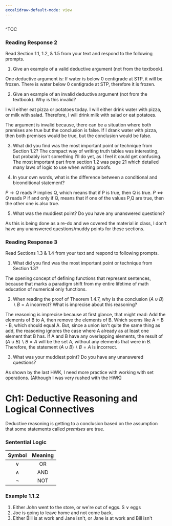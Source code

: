 ```yaml
---
excalidraw-default-mode: view
---
```


```toc

```

^TOC

### **Reading Response 2**

Read Section 1.1, 1.2, & 1.5 from your text and respond to the following prompts.

1.  Give an example of a valid deductive argument (not from the textbook).

One deductive argument is: If water is below 0 centigrade at STP, it will be frozen. There is water below 0 centigrade at STP, therefore it is frozen.

2.  Give an example of an invalid deductive argument (not from the textbook). Why is this invalid?


I will either eat pizza or potatoes today.
I will either drink water with pizza, or milk with salad.
Therefore, I will drink milk with salad or eat potatoes.

The argument is invalid because, there can be a situation where both premises are true but the conclusion is false. If I drank water with pizza, then both premises would be true, but the conclusion would be false.

3.  What did you find was the most important point or technique from Section 1.2?
The compact way of writing truth tables was interesting, but probably isn't something I'll do yet, as I feel it could get confusing. The most important part from section 1.2 was page 21 which detailed many laws of logic to use when writing proofs.

4.  In your own words, what is the difference between a conditional and biconditional statement?

$P\to Q$ reads P implies Q, which means that if P is true, then Q is true. $P\iff Q$ reads P if and only if Q, means that if one of the values P,Q are true, then the other one is also true.

5.  What was the muddiest point? Do you have any unanswered questions?

As this is being done as a re-do and we covered the material in class, I don't have any unanswered questions/muddy points for these sections.


### **Reading Response 3**
Read Sections 1.3 & 1.4 from your text and respond to following prompts.

1.  What did you find was the most important point or technique from Section 1.3?


The opening concept of defining functions that represent sentences, because that marks a paradigm shift from my entire lifetime of math education of numerical only functions.

2.  When reading the proof of Theorem 1.4.7, why is the conclusion $(A\cup B)\backslash B = A$ incorrect? What is imprecise about this reasoning?

The reasoning is imprecise because at first glance, that might read: Add the elements of B to A, then remove the elements of B. Which seems like A + B - B, which should equal A. But, since a union isn't quite the same thing as add, the reasoning ignores the case where A already as at least one element that B has. If A and B have any overlapping elements, the result of $(A\cup B)\backslash B = A$ will be the set A, without any elements that were in B.  Therefore, the statement $(A\cup B)\backslash B = A$ is incorrect.

3.  What was your muddiest point? Do you have any unanswered questions?

As shown by the last HWK, I need more practice with working with set operations. (Although I was very rushed with the HWK)

# Ch1: Deductive Reasoning and Logical Connectives

Deductive reasoning is getting to a conclusion based on the assumption that some statements called *premises* are true. 

### Sentential Logic

| Symbol | Meaning |
| :---: | :---: |
| $\vee$ | OR |
| $\wedge$ | AND |
|$\neg$ | NOT |

### Example 1.1.2

1. Either John went to the store, or we're out of eggs.
		S $\vee$ eggs
2. Joe is going to leave home and not come back.
3. Either Bill is at work and Jane isn't, or Jane is at work and Bill isn't




